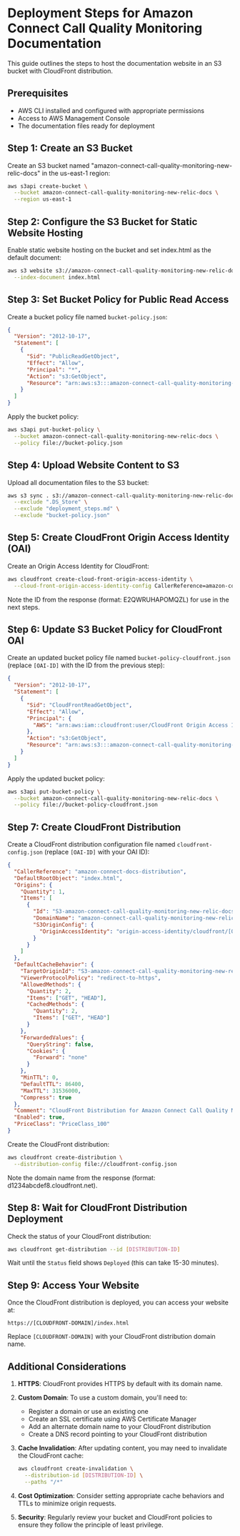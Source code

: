 # Deployment Steps for Amazon Connect Call Quality Monitoring Documentation

This guide outlines the steps to host the documentation website in an S3 bucket with CloudFront distribution.

## Prerequisites

- AWS CLI installed and configured with appropriate permissions
- Access to AWS Management Console
- The documentation files ready for deployment

## Step 1: Create an S3 Bucket

Create an S3 bucket named "amazon-connect-call-quality-monitoring-new-relic-docs" in the us-east-1 region:

```bash
aws s3api create-bucket \
  --bucket amazon-connect-call-quality-monitoring-new-relic-docs \
  --region us-east-1
```

## Step 2: Configure the S3 Bucket for Static Website Hosting

Enable static website hosting on the bucket and set index.html as the default document:

```bash
aws s3 website s3://amazon-connect-call-quality-monitoring-new-relic-docs \
  --index-document index.html
```

## Step 3: Set Bucket Policy for Public Read Access

Create a bucket policy file named `bucket-policy.json`:

```json
{
  "Version": "2012-10-17",
  "Statement": [
    {
      "Sid": "PublicReadGetObject",
      "Effect": "Allow",
      "Principal": "*",
      "Action": "s3:GetObject",
      "Resource": "arn:aws:s3:::amazon-connect-call-quality-monitoring-new-relic-docs/*"
    }
  ]
}
```

Apply the bucket policy:

```bash
aws s3api put-bucket-policy \
  --bucket amazon-connect-call-quality-monitoring-new-relic-docs \
  --policy file://bucket-policy.json
```

## Step 4: Upload Website Content to S3

Upload all documentation files to the S3 bucket:

```bash
aws s3 sync . s3://amazon-connect-call-quality-monitoring-new-relic-docs \
  --exclude ".DS_Store" \
  --exclude "deployment_steps.md" \
  --exclude "bucket-policy.json"
```

## Step 5: Create CloudFront Origin Access Identity (OAI)

Create an Origin Access Identity for CloudFront:

```bash
aws cloudfront create-cloud-front-origin-access-identity \
  --cloud-front-origin-access-identity-config CallerReference=amazon-connect-docs-oai,Comment=OAI-for-docs
```

Note the ID from the response (format: E2QWRUHAPOMQZL) for use in the next steps.

## Step 6: Update S3 Bucket Policy for CloudFront OAI

Create an updated bucket policy file named `bucket-policy-cloudfront.json` (replace `[OAI-ID]` with the ID from the previous step):

```json
{
  "Version": "2012-10-17",
  "Statement": [
    {
      "Sid": "CloudFrontReadGetObject",
      "Effect": "Allow",
      "Principal": {
        "AWS": "arn:aws:iam::cloudfront:user/CloudFront Origin Access Identity [OAI-ID]"
      },
      "Action": "s3:GetObject",
      "Resource": "arn:aws:s3:::amazon-connect-call-quality-monitoring-new-relic-docs/*"
    }
  ]
}
```

Apply the updated bucket policy:

```bash
aws s3api put-bucket-policy \
  --bucket amazon-connect-call-quality-monitoring-new-relic-docs \
  --policy file://bucket-policy-cloudfront.json
```

## Step 7: Create CloudFront Distribution

Create a CloudFront distribution configuration file named `cloudfront-config.json` (replace `[OAI-ID]` with your OAI ID):

```json
{
  "CallerReference": "amazon-connect-docs-distribution",
  "DefaultRootObject": "index.html",
  "Origins": {
    "Quantity": 1,
    "Items": [
      {
        "Id": "S3-amazon-connect-call-quality-monitoring-new-relic-docs",
        "DomainName": "amazon-connect-call-quality-monitoring-new-relic-docs.s3.amazonaws.com",
        "S3OriginConfig": {
          "OriginAccessIdentity": "origin-access-identity/cloudfront/[OAI-ID]"
        }
      }
    ]
  },
  "DefaultCacheBehavior": {
    "TargetOriginId": "S3-amazon-connect-call-quality-monitoring-new-relic-docs",
    "ViewerProtocolPolicy": "redirect-to-https",
    "AllowedMethods": {
      "Quantity": 2,
      "Items": ["GET", "HEAD"],
      "CachedMethods": {
        "Quantity": 2,
        "Items": ["GET", "HEAD"]
      }
    },
    "ForwardedValues": {
      "QueryString": false,
      "Cookies": {
        "Forward": "none"
      }
    },
    "MinTTL": 0,
    "DefaultTTL": 86400,
    "MaxTTL": 31536000,
    "Compress": true
  },
  "Comment": "CloudFront Distribution for Amazon Connect Call Quality Monitoring Documentation",
  "Enabled": true,
  "PriceClass": "PriceClass_100"
}
```

Create the CloudFront distribution:

```bash
aws cloudfront create-distribution \
  --distribution-config file://cloudfront-config.json
```

Note the domain name from the response (format: d1234abcdef8.cloudfront.net).

## Step 8: Wait for CloudFront Distribution Deployment

Check the status of your CloudFront distribution:

```bash
aws cloudfront get-distribution --id [DISTRIBUTION-ID]
```

Wait until the `Status` field shows `Deployed` (this can take 15-30 minutes).

## Step 9: Access Your Website

Once the CloudFront distribution is deployed, you can access your website at:

```
https://[CLOUDFRONT-DOMAIN]/index.html
```

Replace `[CLOUDFRONT-DOMAIN]` with your CloudFront distribution domain name.

## Additional Considerations

1. **HTTPS**: CloudFront provides HTTPS by default with its domain name.

2. **Custom Domain**: To use a custom domain, you'll need to:
   - Register a domain or use an existing one
   - Create an SSL certificate using AWS Certificate Manager
   - Add an alternate domain name to your CloudFront distribution
   - Create a DNS record pointing to your CloudFront distribution

3. **Cache Invalidation**: After updating content, you may need to invalidate the CloudFront cache:

   ```bash
   aws cloudfront create-invalidation \
     --distribution-id [DISTRIBUTION-ID] \
     --paths "/*"
   ```

4. **Cost Optimization**: Consider setting appropriate cache behaviors and TTLs to minimize origin requests.

5. **Security**: Regularly review your bucket and CloudFront policies to ensure they follow the principle of least privilege.